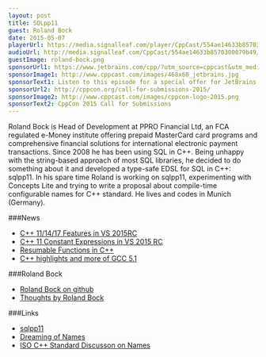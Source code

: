 ```yaml
---
layout: post
title: SQLpp11
guest: Roland Bock
date: 2015-05-07
playerUrl: https://media.signalleaf.com/player/CppCast/554ae14633b8570300079b49/
audioUrl: http://media.signalleaf.com/CppCast/554ae14633b8570300079b49/rss/cppcast-010.mp3
guestImage: roland-bock.png
sponsorUrl1: https://www.jetbrains.com/cpp/?utm_source=cppcast&utm_medium=podcast&utm_content=cppcast-podcast&utm_campaign=cpp
sponsorImage1: http://www.cppcast.com/images/468x60_jetbrains.jpg
sponsorText1: Listen to this episode for a special offer for JetBrains' C++ tools!
sponsorUrl2: http://cppcon.org/call-for-submissions-2015/
sponsorImage2: http://www.cppcast.com/images/cppcon-logo-2015.png
sponsorText2: CppCon 2015 Call for Submissions
---
```


Roland Bock is Head of Development at PPRO Financial Ltd, an FCA regulated e-Money institute offering prepaid MasterCard card programs and comprehensive financial solutions for international electronic payment transactions. Since 2008 he has been using SQL in C++. Being unhappy with the string-based approach of most SQL libraries, he decided to do something about it and developed a type-safe EDSL for SQL in C++: sqlpp11. In his spare time Roland is working on sqlpp11, experimenting with Concepts Lite and trying to write a proposal about compile-time configurable names for C++ standard. He lives and codes in Munich (Germany).


###News

 - [C++ 11/14/17 Features in VS 2015RC](http://blogs.msdn.com/b/vcblog/archive/2015/04/29/c-11-14-17-features-in-vs-2015-rc.aspx)
 - [C++ 11 Constant Expressions in VS 2015 RC](http://blogs.msdn.com/b/vcblog/archive/2015/04/29/c-11-constant-expressions-in-visual-studio-2015-rc.aspx)
 - [Resumable Functions in C++](http://blogs.msdn.com/b/vcblog/archive/2015/04/29/more-about-resumable-functions-in-c.aspx)
 - [C++ highlights and more of GCC 5.1](http://meetingcpp.com/index.php/br/items/the-c-highlights-and-more-of-gcc-51.html)
 
###Roland Bock

 - [Roland Bock on github](https://github.com/rbock)
 - [Thoughts by Roland Bock](http://cpp.eudoxos.de/)

###Links

 - [sqlpp11](https://github.com/rbock/sqlpp11)
 - [Dreaming of Names](http://cpp.eudoxos.de/dreaming-of-names/)
 - [ISO C++ Standard Discusson on Names](https://groups.google.com/a/isocpp.org/forum/#!msg/std-proposals/hYh3hWB0mwg/mDgCErbUXbMJ)
